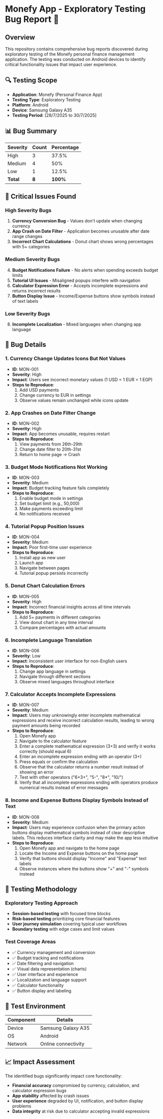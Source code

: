 # Monefy App - Exploratory Testing Bug Report 🐛

## Overview
This repository contains comprehensive bug reports discovered during exploratory testing of the Monefy personal finance management application. The testing was conducted on Android devices to identify critical functionality issues that impact user experience.

## 🔍 Testing Scope
- **Application**: Monefy (Personal Finance App)
- **Testing Type**: Exploratory Testing
- **Platform**: Android
- **Device**: Samsung Galaxy A35
- **Testing Period**: [28/7/2025 to 30/7/2025]

## 📊 Bug Summary

| Severity | Count | Percentage |
|----------|-------|------------|
| High     | 3     | 37.5%      |
| Medium   | 4     | 50%        |
| Low      | 1     | 12.5%      |
| **Total** | **8** | **100%**   |

## 🚨 Critical Issues Found

### High Severity Bugs
1. **Currency Conversion Bug** - Values don't update when changing currency
2. **App Crash on Date Filter** - Application becomes unusable after date range changes
3. **Incorrect Chart Calculations** - Donut chart shows wrong percentages with 5+ categories

### Medium Severity Bugs
4. **Budget Notifications Failure** - No alerts when spending exceeds budget limits
5. **Tutorial UI Issues** - Misaligned popups interfere with navigation
6. **Calculator Expression Error** - Accepts incomplete expressions and returns incorrect results
7. **Button Display Issue** - Income/Expense buttons show symbols instead of text labels

### Low Severity Bugs
8. **Incomplete Localization** - Mixed languages when changing app language

## 🔧 Bug Details

### 1. Currency Change Updates Icons But Not Values
- **ID**: MON-001
- **Severity**: High
- **Impact**: Users see incorrect monetary values (1 USD = 1 EUR = 1 EGP)
- **Steps to Reproduce**: 
  1. Add USD payments
  2. Change currency to EUR in settings
  3. Observe values remain unchanged while icons update

### 2. App Crashes on Date Filter Change
- **ID**: MON-002  
- **Severity**: High
- **Impact**: App becomes unusable, requires restart
- **Steps to Reproduce**:
  1. View payments from 26th-29th
  2. Change date filter to 20th-31st
  3. Return to home page → Crash

### 3. Budget Mode Notifications Not Working
- **ID**: MON-003
- **Severity**: Medium
- **Impact**: Budget tracking feature fails completely
- **Steps to Reproduce**:
  1. Enable budget mode in settings
  2. Set budget limit (e.g., 50,000)
  3. Make payments exceeding limit
  4. No notifications received

### 4. Tutorial Popup Position Issues
- **ID**: MON-004
- **Severity**: Medium
- **Impact**: Poor first-time user experience
- **Steps to Reproduce**:
  1. Install app as new user
  2. Launch app
  3. Navigate between pages
  4. Tutorial popup persists incorrectly

### 5. Donut Chart Calculation Errors
- **ID**: MON-005
- **Severity**: High
- **Impact**: Incorrect financial insights across all time intervals
- **Steps to Reproduce**:
  1. Add 5+ payments in different categories
  2. View donut chart in any time interval
  3. Compare percentages with actual amounts

### 6. Incomplete Language Translation
- **ID**: MON-006
- **Severity**: Low
- **Impact**: Inconsistent user interface for non-English users
- **Steps to Reproduce**:
  1. Change app language in settings
  2. Navigate through different sections
  3. Observe mixed languages throughout interface

### 7. Calculator Accepts Incomplete Expressions
- **ID**: MON-007
- **Severity**: Medium
- **Impact**: Users may unknowingly enter incomplete mathematical expressions and receive incorrect calculation results, leading to wrong payment amounts being recorded
- **Steps to Reproduce**:
  1. Open Monefy app
  2. Navigate to the calculator feature
  3. Enter a complete mathematical expression (3+3) and verify it works correctly (should equal 6)
  4. Enter an incomplete expression ending with an operator (3+)
  5. Press equals or confirm the calculation
  6. Observe that the calculator returns a number result instead of showing an error
  7. Test with other operators ("6+3+", "5-", "8*", "10/")
  8. Verify that all incomplete expressions ending with operators produce numerical results instead of error messages

### 8. Income and Expense Buttons Display Symbols Instead of Text
- **ID**: MON-008
- **Severity**: Medium
- **Impact**: Users may experience confusion when the primary action buttons display mathematical symbols instead of clear descriptive labels. This reduces interface clarity and may make the app less intuitive
- **Steps to Reproduce**:
  1. Open Monefy app and navigate to the home page
  2. Locate the Income and Expense buttons on the home page
  3. Verify that buttons should display "Income" and "Expense" text labels
  4. Observe instances where the buttons show "+" and "-" symbols instead

## 🎯 Testing Methodology

### Exploratory Testing Approach
- **Session-based testing** with focused time blocks
- **Risk-based testing** prioritizing core financial features
- **User journey simulation** covering typical user workflows
- **Boundary testing** with edge cases and limit values

### Test Coverage Areas
- ✅ Currency management and conversion
- ✅ Budget tracking and notifications
- ✅ Date filtering and navigation
- ✅ Visual data representation (charts)
- ✅ User interface and experience
- ✅ Localization and language support
- ✅ Calculator functionality
- ✅ Button display and labeling

## 📱 Test Environment

| Component | Details |
|-----------|---------|
| Device | Samsung Galaxy A35 |
| OS | Android |
| Network | Online connectivity |

## 📈 Impact Assessment

The identified bugs significantly impact core functionality:
- **Financial accuracy** compromised by currency, calculation, and calculator expression bugs
- **App stability** affected by crash issues
- **User experience** degraded by UI, notification, and button display problems
- **Data integrity** at risk due to calculator accepting invalid expressions
